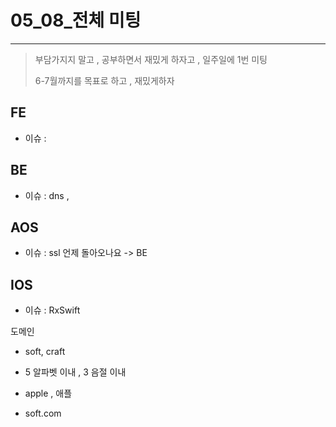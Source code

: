 # 05_08_전체 미팅

---------

> 부담가지지 말고 , 공부하면서 재밌게 하자고 , 일주일에 1번 미팅 
>
> 6-7월까지를 목표로 하고 , 재밌게하자



## FE

- 이슈 : 



## BE

- 이슈 : dns , 



## AOS

- 이슈 : ssl 언제 돌아오나요 -> BE 



## IOS

- 이슈 : RxSwift



도메인 

- soft, craft

- 5 알파벳 이내 , 3 음절 이내

- apple , 애플

- soft.com







